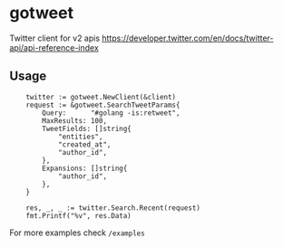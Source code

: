 # gotweet
Twitter client for v2 apis
https://developer.twitter.com/en/docs/twitter-api/api-reference-index

## Usage

```golang
    twitter := gotweet.NewClient(&client)
	request := &gotweet.SearchTweetParams{
		Query:      "#golang -is:retweet",
		MaxResults: 100,
		TweetFields: []string{
			"entities",
			"created_at",
			"author_id",
		},
		Expansions: []string{
			"author_id",
		},
	}

    res, _, _ := twitter.Search.Recent(request)
    fmt.Printf("%v", res.Data)
```

For more examples check `/examples`